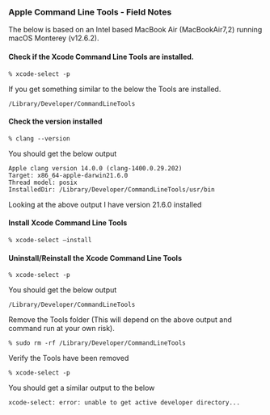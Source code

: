 ### Apple Command Line Tools - Field Notes

The below is based on an Intel based MacBook Air (MacBookAir7,2) running macOS Monterey (v12.6.2).

#### Check if the Xcode Command Line Tools are installed.

```
% xcode-select -p
```

If you get something similar to the below the Tools are installed.

```
/Library/Developer/CommandLineTools
```

#### Check the version installed

```
% clang --version
```

You should get the below output

```
Apple clang version 14.0.0 (clang-1400.0.29.202)
Target: x86_64-apple-darwin21.6.0
Thread model: posix
InstalledDir: /Library/Developer/CommandLineTools/usr/bin
```

Looking at the above output I have version 21.6.0 installed

#### Install Xcode Command Line Tools

```
% xcode-select —install
```

#### Uninstall/Reinstall the Xcode Command Line Tools

```
% xcode-select -p
```

You should get the below output

```
/Library/Developer/CommandLineTools
```

Remove the Tools folder (This will depend on the above output and command run at your own risk).

```
% sudo rm -rf /Library/Developer/CommandLineTools
```

Verify the Tools have been removed

```
% xcode-select -p
```

You should get a similar output to the below

```
xcode-select: error: unable to get active developer directory...
```

